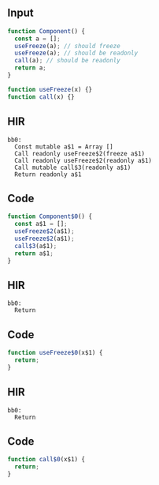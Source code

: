
## Input

```javascript
function Component() {
  const a = [];
  useFreeze(a); // should freeze
  useFreeze(a); // should be readonly
  call(a); // should be readonly
  return a;
}

function useFreeze(x) {}
function call(x) {}

```

## HIR

```
bb0:
  Const mutable a$1 = Array []
  Call readonly useFreeze$2(freeze a$1)
  Call readonly useFreeze$2(readonly a$1)
  Call mutable call$3(readonly a$1)
  Return readonly a$1
```

## Code

```javascript
function Component$0() {
  const a$1 = [];
  useFreeze$2(a$1);
  useFreeze$2(a$1);
  call$3(a$1);
  return a$1;
}

```
## HIR

```
bb0:
  Return
```

## Code

```javascript
function useFreeze$0(x$1) {
  return;
}

```
## HIR

```
bb0:
  Return
```

## Code

```javascript
function call$0(x$1) {
  return;
}

```
      